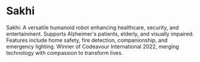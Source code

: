 # Sakhi
Sakhi: A versatile humanoid robot enhancing healthcare, security, and entertainment. Supports Alzheimer's patients, elderly, and visually impaired. Features include home safety, fire detection, companionship, and emergency lighting. Winner of Codeavour International 2022, merging technology with compassion to transform lives.
